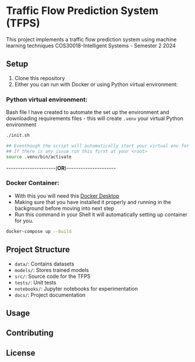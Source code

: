 # Traffic Flow Prediction System (TFPS)

This project implements a traffic flow prediction system using machine learning techniques 
COS30018-Intelligent Systems - Semester 2 2024

## Setup

1. Clone this repository
2. Either you can run with Docker or using Python virtual environment:
### Python virtual environment:
Bash file I have created to automate the set up the environment and downloading requirements files - this will create `.venv` your virtual Python environment
```bash
./init.sh

## Eventhough the script will automatically start your virtual env for you
## If there is any issue run this first at your <root>
source .venv/bin/activate
```
---------------------(__OR__)---------------------
### Docker Container:
- With this you will need this [Docker Desktop](https://www.docker.com/products/docker-desktop/)
- Making sure that you have installed it properly and running in the background before moving into next step
- Run this command in your Shell it will automatically setting up container for you.
```bash
docker-compose up --build
```

## Project Structure

- `data/`: Contains datasets
- `models/`: Stores trained models
- `src/`: Source code for the TFPS
- `tests/`: Unit tests
- `notebooks/`: Jupyter notebooks for experimentation
- `docs/`: Project documentation

## Usage



## Contributing



## License

